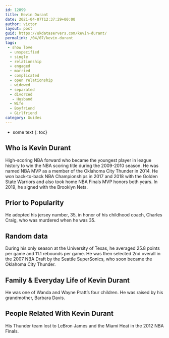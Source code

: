 ```yaml
---
id: 12899
title: Kevin Durant
date: 2021-04-07T12:37:29+00:00
author: victor
layout: post
guid: https://ukdataservers.com/kevin-durant/
permalink: /04/07/kevin-durant
tags:
 - show love
  - unspecified
  - single
  - relationship
  - engaged
  - married
  - complicated
  - open relationship
  - widowed
  - separated
  - divorced
   - Husband
  - Wife
  - Boyfriend
  - Girlfriend
category: Guides
---
```


* some text
{: toc}


## Who is Kevin Durant



High-scoring NBA forward who became the youngest player in league history to win the NBA scoring title during the 2009-2010 season. He was named NBA MVP as a member of the Oklahoma City Thunder in 2014. He won back-to-back NBA Championships in 2017 and 2018 with the Golden State Warriors and also took home NBA Finals MVP honors both years. In 2019, he signed with the Brooklyn Nets. 

                
                
                
## Prior to Popularity



He adopted his jersey number, 35, in honor of his childhood coach, Charles Craig, who was murdered when he was 35.

                
                
                
## Random data



During his only season at the University of Texas, he averaged 25.8 points per game and 11.1 rebounds per game. He was then selected 2nd overall in the 2007 NBA Draft by the Seattle SuperSonics, who soon became the Oklahoma City Thunder.

                
                
                
## Family & Everyday Life of Kevin Durant



He was one of Wanda and Wayne Pratt&#8217;s four children. He was raised by his grandmother, Barbara Davis.

                
                
                
## People Related With Kevin Durant



His Thunder team lost to LeBron James and the Miami Heat in the 2012 NBA Finals. 

                
              
            
          
          
          